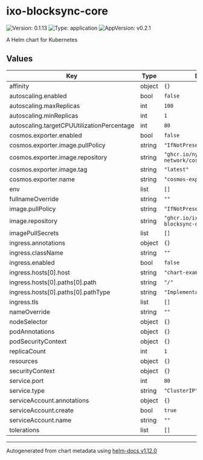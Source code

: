 # ixo-blocksync-core

![Version: 0.1.13](https://img.shields.io/badge/Version-0.1.13-informational?style=flat-square) ![Type: application](https://img.shields.io/badge/Type-application-informational?style=flat-square) ![AppVersion: v0.2.1](https://img.shields.io/badge/AppVersion-v0.2.1-informational?style=flat-square)

A Helm chart for Kubernetes

## Values

| Key | Type | Default | Description |
|-----|------|---------|-------------|
| affinity | object | `{}` |  |
| autoscaling.enabled | bool | `false` |  |
| autoscaling.maxReplicas | int | `100` |  |
| autoscaling.minReplicas | int | `1` |  |
| autoscaling.targetCPUUtilizationPercentage | int | `80` |  |
| cosmos.exporter.enabled | bool | `false` |  |
| cosmos.exporter.image.pullPolicy | string | `"IfNotPresent"` |  |
| cosmos.exporter.image.repository | string | `"ghcr.io/nysa-network/cosmos-exporter"` |  |
| cosmos.exporter.image.tag | string | `"latest"` |  |
| cosmos.exporter.name | string | `"cosmos-exporter"` |  |
| env | list | `[]` |  |
| fullnameOverride | string | `""` |  |
| image.pullPolicy | string | `"IfNotPresent"` |  |
| image.repository | string | `"ghcr.io/ixofoundation/ixo-blocksync-core"` |  |
| imagePullSecrets | list | `[]` |  |
| ingress.annotations | object | `{}` |  |
| ingress.className | string | `""` |  |
| ingress.enabled | bool | `false` |  |
| ingress.hosts[0].host | string | `"chart-example.local"` |  |
| ingress.hosts[0].paths[0].path | string | `"/"` |  |
| ingress.hosts[0].paths[0].pathType | string | `"ImplementationSpecific"` |  |
| ingress.tls | list | `[]` |  |
| nameOverride | string | `""` |  |
| nodeSelector | object | `{}` |  |
| podAnnotations | object | `{}` |  |
| podSecurityContext | object | `{}` |  |
| replicaCount | int | `1` |  |
| resources | object | `{}` |  |
| securityContext | object | `{}` |  |
| service.port | int | `80` |  |
| service.type | string | `"ClusterIP"` |  |
| serviceAccount.annotations | object | `{}` |  |
| serviceAccount.create | bool | `true` |  |
| serviceAccount.name | string | `""` |  |
| tolerations | list | `[]` |  |

----------------------------------------------
Autogenerated from chart metadata using [helm-docs v1.12.0](https://github.com/norwoodj/helm-docs/releases/v1.12.0)
